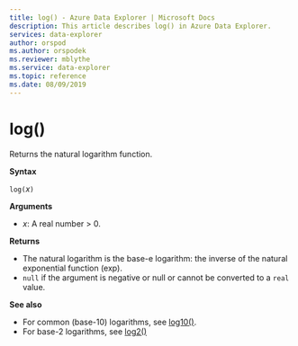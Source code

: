 ```yaml
---
title: log() - Azure Data Explorer | Microsoft Docs
description: This article describes log() in Azure Data Explorer.
services: data-explorer
author: orspod
ms.author: orspodek
ms.reviewer: mblythe
ms.service: data-explorer
ms.topic: reference
ms.date: 08/09/2019
---
```

# log()

Returns the natural logarithm function.  

**Syntax**

`log(`*x*`)`

**Arguments**

* *x*: A real number > 0.

**Returns**

* The natural logarithm is the base-e logarithm: the inverse of the natural exponential function (exp).
* `null` if the argument is negative or null or cannot be converted to a `real` value. 

**See also**

* For common (base-10) logarithms, see [log10()](log10-function.md).
* For base-2 logarithms, see [log2()](log2-function.md)